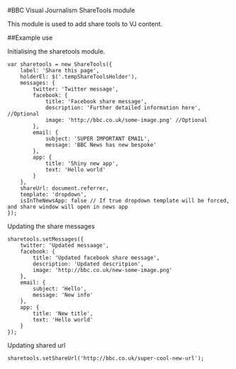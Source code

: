 #BBC Visual Journalism ShareTools module

This module is used to add share tools to VJ content.

##Example use

Initialising the sharetools module.

```
var sharetools = new ShareTools({
    label: 'Share this page',
    holderEl: $('.tempShareToolsHolder'),
    messages: {
        twitter: 'Twitter message',
        facebook: {
            title: 'Facebook share message',
            description: 'Further detailed information here', //Optional
            image: 'http://bbc.co.uk/some-image.png' //Optional
        },
        email: {
            subject: 'SUPER IMPORTANT EMAIL',
            message: 'BBC News has new bespoke'
        },
        app: {
            title: 'Shiny new app',
            text: 'Hello world'
        }
    },
    shareUrl: document.referrer,
    template: 'dropdown',
    isInTheNewsApp: false // If true dropdown template will be forced, and share window will open in news app
});
```

Updating the share messages

```
sharetools.setMessages({
    twitter: 'Updated messaage',
    facebook: {
        title: 'Updated facebook share message',
        description: 'Updated descritpion',
        image: 'http://bbc.co.uk/new-some-image.png'
    },
    email: {
        subject: 'Hello',
        message: 'New info'
    },
    app: {
        title: 'New title',
        text: 'Hello world'
    }
});
```

Updating shared url

```
sharetools.setShareUrl('http://bbc.co.uk/super-cool-new-url');
```
